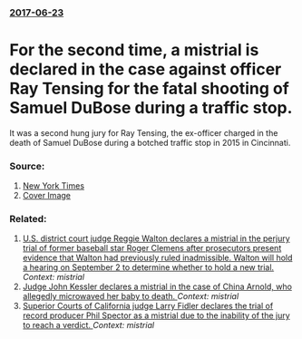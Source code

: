 ### [2017-06-23](/news/2017/06/23/index.md)

# For the second time, a mistrial is declared in the case against officer Ray Tensing for the fatal shooting of Samuel DuBose during a traffic stop. 

It was a second hung jury for Ray Tensing, the ex-officer charged in the death of Samuel DuBose during a botched traffic stop in 2015 in Cincinnati.


### Source:

1. [New York Times](https://www.nytimes.com/2017/06/23/us/raymond-tensing-samuel-dubose-cincinnati.html)
1. [Cover Image](https://static01.nyt.com/images/2017/06/21/us/00cincinnati/00cincinnati-facebookJumbo.jpg)

### Related:

1. [U.S. district court judge Reggie Walton declares a mistrial in the perjury trial of former baseball star Roger Clemens after prosecutors present evidence that Walton had previously ruled inadmissible. Walton will hold a hearing on September 2 to determine whether to hold a new trial. ](/news/2011/07/14/u-s-district-court-judge-reggie-walton-declares-a-mistrial-in-the-perjury-trial-of-former-baseball-star-roger-clemens-after-prosecutors-pre.md) _Context: mistrial_
2. [ Judge John Kessler declares a mistrial in the case of China Arnold, who allegedly microwaved her baby to death. ](/news/2008/02/11/judge-john-kessler-declares-a-mistrial-in-the-case-of-china-arnold-who-allegedly-microwaved-her-baby-to-death.md) _Context: mistrial_
3. [ Superior Courts of California judge Larry Fidler declares the trial of record producer Phil Spector as a mistrial due to the inability of the jury to reach a verdict. ](/news/2007/09/26/superior-courts-of-california-judge-larry-fidler-declares-the-trial-of-record-producer-phil-spector-as-a-mistrial-due-to-the-inability-of-t.md) _Context: mistrial_
